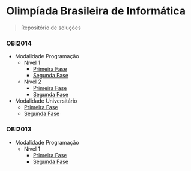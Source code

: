 # Olimpíada Brasileira de Informática
> Repositório de soluções

### OBI2014
- Modalidade Programação
  - Nível 1
    - [Primeira Fase](/obi2014/programacao-1/fase-1)
    - [Segunda Fase](/obi2014/programacao-1/fase-2)
  - Nível 2
    - [Primeira Fase](/obi2014/programacao-2/fase-1)
    - [Segunda Fase](/obi2014/programacao-2/fase-2)
- Modalidade Universitário
  - [Primeira Fase](/obi2014/universitario/fase-1/)
  - [Segunda Fase](/obi2014/universitario/fase-2/)

### OBI2013
- Modalidade Programação
  - Nível 1
    - [Primeira Fase](/obi2013/programacao-1/fase-1)
    - [Segunda Fase](/obi2013/programacao-1/fase-2)
